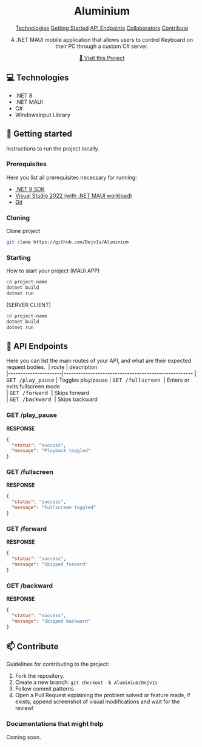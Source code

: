 
<h1 align="center" style="font-weight: bold;">Aluminium</h1>

<p align="center">
<a href="#tech">Technologies</a>
<a href="#started">Getting Started</a>
<a href="#routes">API Endpoints</a>
<a href="#colab">Collaborators</a>
<a href="#contribute">Contribute</a> 
</p>


<p align="center">A .NET MAUI mobile application that allows users to control Keyboard on their PC through a custom C# server.</p>


<p align="center">
<a href="https://github.com/Dejv1s/Aluminium">📱 Visit this Project</a>
</p>

<h2 id="technologies">💻 Technologies</h2>

- .NET 8
- .NET MAUI
- C#
- WindowsInput Library

<h2 id="started">🚀 Getting started</h2>

Instructions to run the project locally.

<h3>Prerequisites</h3>

Here you list all prerequisites necessary for running:

- [.NET 9 SDK](https://dotnet.microsoft.com/en-us/download/dotnet/9.0)
- [Visual Studio 2022 (with .NET MAUI workload)](https://visualstudio.microsoft.com/cs/vs/)
- [Git](https://github.com)

<h3>Cloning</h3>

Clone project

```bash
git clone https://github.com/Dejv1s/Aluminium
```

<h3>Starting</h3>

How to start your project
(MAUI APP)
```bash
cd project-name
dotnet build
dotnet run
```
(SERVER CLIENT)
```bash
cd project-name
dotnet build
dotnet run
```

<h2 id="routes">📍 API Endpoints</h2>

Here you can list the main routes of your API, and what are their expected request bodies.
​
| route               | description                                          
|----------------------|-----------------------------------------------------
| <kbd>GET /play_pause</kbd>     | Toggles play/pause 
| <kbd>GET /fullscreen	</kbd>     | Enters or exits fullscreen mode	
| <kbd>GET /forward </kbd>     | Skips forward	
| <kbd>GET /backward </kbd>     | Skips backward

<h3>GET /play_pause</h3>

**RESPONSE**
```json
{
  "status": "success",
  "message": "Playback toggled"
}
```

<h3>GET /fullscreen</h3>

**RESPONSE**
```json
{
  "status": "success",
  "message": "Fullscreen toggled"
}
```
<h3>GET /forward</h3>

**RESPONSE**
```json
{
  "status": "success",
  "message": "Skipped forward"
}
```
<h3>GET /backward</h3>

**RESPONSE**
```json
{
  "status": "success",
  "message": "Skipped backward"
}
```

<h2 id="contribute">📫 Contribute</h2>

Guidelines for contributing to the project:

1.  Fork the repository.
2. Create a new branch: `git checkout -b Aluminium/Dejv1s`
3. Follow commit patterns
4. Open a Pull Request explaining the problem solved or feature made, if exists, append screenshot of visual modifications and wait for the review!

<h3>Documentations that might help</h3>

Coming soon.
